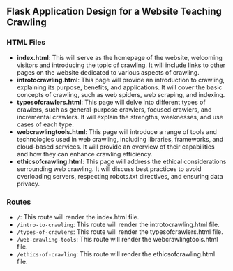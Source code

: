 ## Flask Application Design for a Website Teaching Crawling

### HTML Files
- **index.html**: This will serve as the homepage of the website, welcoming visitors and introducing the topic of crawling. It will include links to other pages on the website dedicated to various aspects of crawling.
- **introtocrawling.html**: This page will provide an introduction to crawling, explaining its purpose, benefits, and applications. It will cover the basic concepts of crawling, such as web spiders, web scraping, and indexing.
- **typesofcrawlers.html**: This page will delve into different types of crawlers, such as general-purpose crawlers, focused crawlers, and incremental crawlers. It will explain the strengths, weaknesses, and use cases of each type.
- **webcrawlingtools.html**: This page will introduce a range of tools and technologies used in web crawling, including libraries, frameworks, and cloud-based services. It will provide an overview of their capabilities and how they can enhance crawling efficiency.
- **ethicsofcrawling.html**: This page will address the ethical considerations surrounding web crawling. It will discuss best practices to avoid overloading servers, respecting robots.txt directives, and ensuring data privacy.

### Routes
- `/`: This route will render the index.html file.
- `/intro-to-crawling`: This route will render the introtocrawling.html file.
- `/types-of-crawlers`: This route will render the typesofcrawlers.html file.
- `/web-crawling-tools`: This route will render the webcrawlingtools.html file.
- `/ethics-of-crawling`: This route will render the ethicsofcrawling.html file.